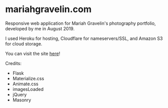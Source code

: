 # mariahgravelin.com

Responsive web application for Mariah Gravelin's photography portfolio, developed by me in August 2019.

I used Heroku for hosting, Cloudflare for nameservers/SSL, and Amazon S3 for cloud storage. 

You can visit the site [here](https://www.mariahgravelin.com)!

Credits:
- Flask
- Materialize.css
- Animate.css
- imagesLoaded
- jQuery
- Masonry
